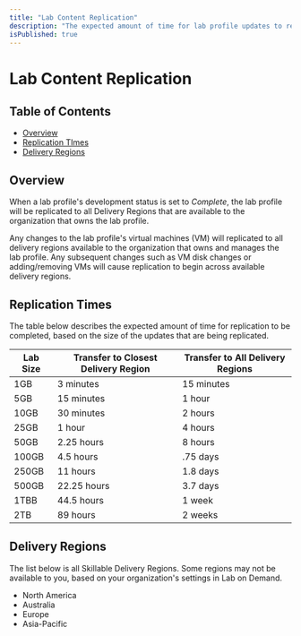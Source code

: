 ```yaml
---
title: "Lab Content Replication"
description: "The expected amount of time for lab profile updates to replicate across available delivery regions."
isPublished: true
---
```


# Lab Content Replication   

## Table of Contents

- [Overview](#overview)
- [Replication TImes](#replication-times)
- [Delivery Regions](#delivery-regions)

## Overview 

When a lab profile's development status is set to _Complete_, the lab profile will be replicated to all Delivery Regions that are available to the organization that owns the lab profile.

Any changes to the lab profile's virtual machines (VM) will replicated to all delivery regions available to the organization that owns and manages the lab profile. Any subsequent changes such as VM disk changes or adding/removing VMs will cause replication to begin across available delivery regions. 

## Replication Times

The table below describes the expected amount of time for replication to be completed, based on the size of the updates that are being replicated. 

| Lab Size | Transfer to Closest Delivery Region | Transfer to All Delivery Regions |
|-------|-------------|----------|
| 1GB   | 3 minutes   |15 minutes|
| 5GB   | 15 minutes  |1 hour    |
| 10GB  | 30 minutes  |2 hours   |
| 25GB  | 1 hour      |4 hours   |
| 50GB  | 2.25 hours  |8 hours   |
| 100GB | 4.5 hours   |.75 days  |
| 250GB | 11 hours    |1.8 days  |
| 500GB | 22.25 hours |3.7 days  |
| 1TBB  | 44.5 hours  |1 week    |
| 2TB   | 89 hours    |2 weeks   |

## Delivery Regions

The list below is all Skillable Delivery Regions. Some regions may not be available to you, based on your organization's settings in Lab on Demand. 

- North America
- Australia
- Europe
- Asia-Pacific 